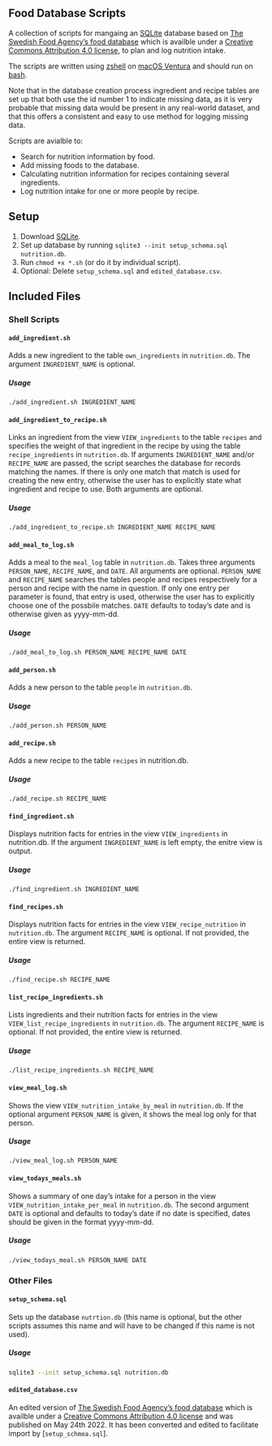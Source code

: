 ## Food Database Scripts

A collection of scripts for mangaing an [SQLite](https://www.sqlite.org/) database based on [The Swedish Food Agency’s food database](https://www.livsmedelsverket.se/en/food-and-content/naringsamnen/livsmedelsdatabasen) which is availble under a [Creative Commons Attribution 4.0 license](http://www.creativecommons.se/wp-content/uploads/2015/01/CreativeCommons-Erkännande-4.0.pdf), to plan and log nutrition intake.

The scripts are written using [zshell](https://www.zsh.org) on [macOS Ventura](https://www.apple.com/macos/ventura/) and should run on [bash](https://www.gnu.org/software/bash/).

Note that in the database creation process ingredient and recipe tables are set up that both use the id number 1 to indicate missing data, as it is very probable that missing data would be present in any real-world dataset, and that this offers a consistent and easy to use method for logging missing data.

Scripts are avialble to:

- Search for nutrition information by food.
- Add missing foods to the database.
- Calculating nutrition information for recipes containing several ingredients.
- Log nutrition intake for one or more people by recipe.

## Setup

1. Download [SQLite](https://www.sqlite.org/download.html).
2. Set up database by running `sqlite3 --init setup_schema.sql nutrition.db`.
3. Run `chmod +x *.sh` (or do it by individual script).
4. Optional: Delete `setup_schema.sql` and `edited_database.csv`.

## Included Files

### Shell Scripts

#### `add_ingredient.sh`

Adds a new ingredient to the table `own_ingredients` in `nutrition.db`. The argument `INGREDIENT_NAME` is optional.

##### Usage

```bash
./add_ingredient.sh INGREDIENT_NAME
```

#### `add_ingredient_to_recipe.sh`

Links an ingredient from the view `VIEW_ingredients` to the table `recipes` and specifies the weight of that ingredient in the recipe by using the table `recipe_ingredients` in `nutrition.db`. If arguments `INGREDIENT_NAME` and/or `RECIPE_NAME` are passed, the script searches the database for records matching the names. If there is only one match that match is used for creating the new entry, otherwise the user has to explicitly state what ingredient and recipe to use. Both arguments are optional.

##### Usage

```bash
./add_ingredient_to_recipe.sh INGREDIENT_NAME RECIPE_NAME
```
#### `add_meal_to_log.sh`

Adds a meal to the `meal_log` table in `nutrition.db`. Takes three arguments `PERSON_NAME`, `RECIPE_NAME`, and `DATE`. All arguments are optional. `PERSON_NAME` and `RECIPE_NAME` searches the tables people and recipes respectively for a person and recipe with the name in question. If only one entry per parameter is found, that entry is used, otherwise the user has to explicitly choose one of the possbile matches. `DATE` defaults to today’s date and is otherwise given as yyyy-mm-dd.

##### Usage

```bash
./add_meal_to_log.sh PERSON_NAME RECIPE_NAME DATE
```

#### `add_person.sh`

Adds a new person to the table `people` in `nutrition.db`.

##### Usage

```bash
./add_person.sh PERSON_NAME
```

#### `add_recipe.sh`

Adds a new recipe to the table `recipes` in nutrition.db.

##### Usage

```bash
./add_recipe.sh RECIPE_NAME
```

#### `find_ingredient.sh`

Displays nutrition facts for entries in the view `VIEW_ingredients` in nutrition.db. If the argument `INGREDIENT_NAME` is left empty, the enitre view is output.

##### Usage

```bash
./find_ingredient.sh INGREDIENT_NAME
```

#### `find_recipes.sh`

Displays nutrition facts for entries in the view `VIEW_recipe_nutrition` in `nutrition.db`. The argument `RECIPE_NAME` is optional. If not provided, the entire view is returned.

##### Usage

```bash
./find_recipe.sh RECIPE_NAME
```

#### `list_recipe_ingredients.sh`

Lists ingredients and their nutrition facts for entries in the view `VIEW_list_recipe_ingredients` in `nutrition.db`. The argument `RECIPE_NAME` is optional. If not provided, the entire view is returned.

##### Usage

```bash
./list_recipe_ingredients.sh RECIPE_NAME
```

#### `view_meal_log.sh`

Shows the view `VIEW_nutrition_intake_by_meal` in `nutrition.db`. If the optional argument `PERSON_NAME` is given, it shows the meal log only for that person.

##### Usage

```bash
./view_meal_log.sh PERSON_NAME
```

#### `view_todays_meals.sh`

Shows a summary of one day’s intake for a person in the view `VIEW_nutrition_intake_per_meal` in `nutrition.db`. The second argument `DATE` is optional and defaults to today’s date if no date is specified, dates should be given in the format yyyy-mm-dd.

##### Usage

```bash
./view_todays_meal.sh PERSON_NAME DATE
```

### Other Files

#### `setup_schema.sql`

Sets up the database `nutrtion.db` (this name is optional, but the other scripts assumes this name and will have to be changed if this name is not used).

##### Usage

```bash
sqlite3 --init setup_schema.sql nutrition.db
```

#### `edited_database.csv`

An edited version of [The Swedish Food Agency’s food database](https://www.livsmedelsverket.se/en/food-and-content/naringsamnen/livsmedelsdatabasen) which is availble under a [Creative Commons Attribution 4.0 license](http://www.creativecommons.se/wp-content/uploads/2015/01/CreativeCommons-Erkännande-4.0.pdf) and was published on May 24th 2022. It has been converted and edited to facilitate import by [`setup_schmea.sql`].
